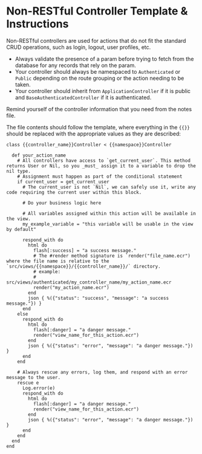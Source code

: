 # Non-RESTful Controller Template & Instructions

Non-RESTful controllers are used for actions that do not fit the standard CRUD operations, such as login, logout, user profiles, etc.

- Always validate the presence of a param before trying to fetch from the database for any records that rely on the param.
- Your controller should always be namespaced to `Authenticated` or `Public` depending on the route grouping or the action needing to be taken.
- Your controller should inherit from `ApplicationController` if it is public and `BaseAuthenticatedController` if it is authenticated.

Remind yourself of the controller information that you need from the notes file.

The file contents should follow the template, where everything in the `{{}}` should be replaced with the appropriate values as they are described:

```crystal
class {{controller_name}}Controller < {{namespace}}Controller

  def your_action_name
    # All controllers have access to `get_current_user`. This method returns User or Nil, so you _must_ assign it to a variable to drop the nil type.
    # Assignment must happen as part of the conditional statement
    if current_user = get_current_user
      # The current_user is not `Nil`, we can safely use it, write any code requiring the current user within this block.

      # Do your business logic here

      # All variables assigned within this action will be available in the view.
      my_example_variable = "this variable will be usable in the view by default"

      respond_with do
        html do 
          flash[:success] = "a success message."
          # The #render method signature is `render("file_name.ecr") where the file name is relative to the `src/views/{{namespace}}/{{controller_name}}/` directory.
          # example:
          # src/views/authenticated/my_controller_name/my_action_name.ecr
          render("my_action_name.ecr")
        end
        json { %({"status": "success", "message": "a success message."}) }
      end
    else
      respond_with do
        html do 
          flash[:danger] = "a danger message."
          render("view_name_for_this_action.ecr")
        end
        json { %({"status": "error", "message": "a danger message."}) }
      end
    end

    # Always rescue any errors, log them, and respond with an error message to the user.
    rescue e
      Log.error(e)
      respond_with do
        html do
          flash[:danger] = "a danger message."
          render("view_name_for_this_action.ecr")
        end
        json { %({"status": "error", "message": "a danger message."}) }
      end
    end
  end
end
```